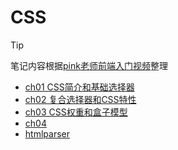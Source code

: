 # CSS

> [!TIP]
>
> 笔记内容根据[pink老师前端入门视频](https://www.bilibili.com/video/BV14J4114768)整理

- [ch01 CSS简介和基础选择器](frontend/css/ch01)
- [ch02 复合选择器和CSS特性](frontend/css/ch02)
- [ch03 CSS权重和盒子模型](frontend/css/ch03)
- [ch04](frontend/css/ch04)
- [htmlparser](tools/htmlparser/index.html)
